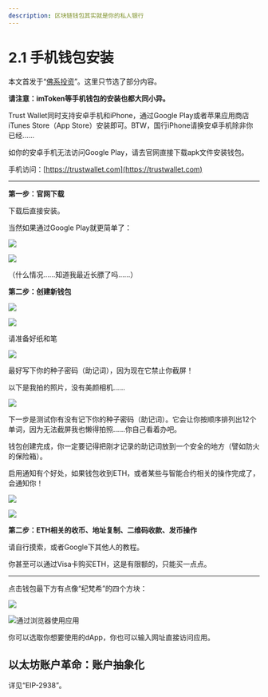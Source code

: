 ```yaml
---
description: 区块链钱包其实就是你的私人银行
---
```


# 2.1 手机钱包安装

本文首发于“[佛系投资](https://bcinvest.me/course/54-trust-wallet.html)”。这里只节选了部分内容。

**请注意：imToken等手机钱包的安装也都大同小异。**

Trust Wallet同时支持安卓手机和iPhone，通过Google Play或者苹果应用商店iTunes Store（App Store）安装即可。BTW，国行iPhone请换安卓手机除非你已经……

如你的安卓手机无法访问Google Play，请去官网直接下载apk文件安装钱包。

手机访问：[https://trustwallet.com](https://trustwallet.com)

***

**第一步：官网下载**

下载后直接安装。

当然如果通过Google Play就更简单了：

![](../.gitbook/assets/trust001.png)

![](../.gitbook/assets/trust002.png)

（什么情况……知道我最近长膘了吗……）

**第二步：创建新钱包**

![](../.gitbook/assets/trust003.png)

![](../.gitbook/assets/trust004.png)

请准备好纸和笔

![](../.gitbook/assets/trust005.png)

最好写下你的种子密码（助记词），因为现在它禁止你截屏！

以下是我拍的照片，没有美颜相机……

![](../.gitbook/assets/trust006.jpg)

下一步是测试你有没有记下你的种子密码（助记词）。它会让你按顺序排列出12个单词，因为无法截屏我也懒得拍照……你自己看着办吧。

钱包创建完成，你一定要记得把刚才记录的助记词放到一个安全的地方（譬如防火的保险箱）。

启用通知有个好处，如果钱包收到ETH，或者某些与智能合约相关的操作完成了，会通知你！

![](../.gitbook/assets/trust007.png)

![](../.gitbook/assets/trust008.png)

**第二步：ETH相关的收币、地址复制、二维码收款、发币操作**

请自行摸索，或者Google下其他人的教程。&#x20;

你甚至可以通过Visa卡购买ETH，这是有限额的，只能买一点点。



***

点击钱包最下方有点像“纪梵希”的四个方块：

![](../.gitbook/assets/trust014.png)

![通过浏览器使用应用](../.gitbook/assets/trust015.png)

你可以选取你想要使用的dApp，你也可以输入网址直接访问应用。

## 以太坊账户革命：账户抽象化

详见“EIP-2938”。
